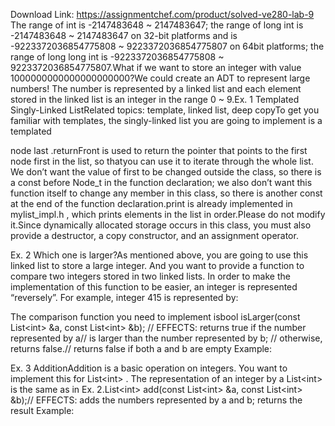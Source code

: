 Download Link: https://assignmentchef.com/product/solved-ve280-lab-9
<br>
The range of int is -2147483648 ~ 2147483647; the range of long int is -2147483648 ~ 2147483647 on 32-bit platforms and is -9223372036854775808 ~ 9223372036854775807 on 64bit platforms; the range of long long int is -9223372036854775808 ~ 9223372036854775807.What if we want to store an integer with value 1000000000000000000000?We could create an ADT to represent large numbers! The number is represented by a linked list and each element stored in the linked list is an integer in the range 0 ~ 9.Ex. 1 Templated Singly-Linked ListRelated topics: template, linked list, deep copyTo get you familiar with templates, the singly-linked list you are going to implement is a templated

node last .returnFront is used to return the pointer that points to the first node first in the list, so thatyou can use it to iterate through the whole list. We don’t want the value of first to be changed outside the class, so there is a const before Node_t in the function declaration; we also don’t want this function itself to change any member in this class, so there is another const at the end of the function declaration.print is already implemented in mylist_impl.h , which prints elements in the list in order.Please do not modify it.Since dynamically allocated storage occurs in this class, you must also provide a destructor, a copy constructor, and an assignment operator.

Ex. 2 Which one is larger?As mentioned above, you are going to use this linked list to store a large integer. And you want to provide a function to compare two integers stored in two linked lists. In order to make the implementation of this function to be easier, an integer is represented “reversely”. For example, integer 415 is represented by:

The comparison function you need to implement isbool isLarger(const List&lt;int&gt; &amp;a, const List&lt;int&gt; &amp;b); // EFFECTS: returns true if the number represented by a// is larger than the number represented by b; // otherwise, returns false.// returns false if both a and b are empty Example:

Ex. 3 AdditionAddition is a basic operation on integers. You want to implement this for List&lt;int&gt; . The representation of an integer by a List&lt;int&gt; is the same as in Ex. 2.List&lt;int&gt; add(const List&lt;int&gt; &amp;a, const List&lt;int&gt; &amp;b);// EFFECTS: adds the numbers represented by a and b; returns the result Example: